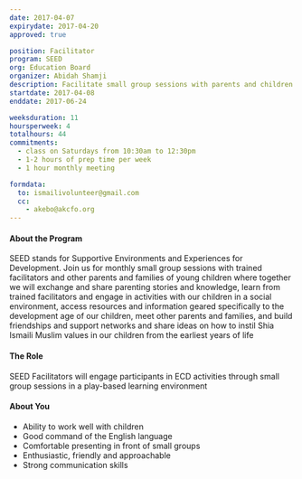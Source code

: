 ```yaml
---
date: 2017-04-07
expirydate: 2017-04-20
approved: true

position: Facilitator
program: SEED
org: Education Board
organizer: Abidah Shamji
description: Facilitate small group sessions with parents and children for early childhood development
startdate: 2017-04-08
enddate: 2017-06-24

weeksduration: 11
hoursperweek: 4
totalhours: 44
commitments:
  - class on Saturdays from 10:30am to 12:30pm
  - 1-2 hours of prep time per week
  - 1 hour monthly meeting

formdata:
  to: ismailivolunteer@gmail.com
  cc:
    - akebo@akcfo.org
---
```


#### About the Program

SEED stands for Supportive Environments and Experiences for Development. Join us for monthly small group sessions with trained facilitators and other parents and families of young children where together we will exchange and share parenting stories and knowledge, learn from trained facilitators and engage in activities with our children in a social environment, access resources and information geared specifically to the development age of our children, meet other parents and families, and build friendships and support networks and share ideas on how to instil Shia Ismaili Muslim values in our children from the earliest years of life

#### The Role

SEED Facilitators will engage participants in ECD activities through small group sessions in a play-based learning environment

#### About You

- Ability to work well with children
- Good command of the English language
- Comfortable presenting in front of small groups
- Enthusiastic, friendly and approachable
- Strong communication skills
